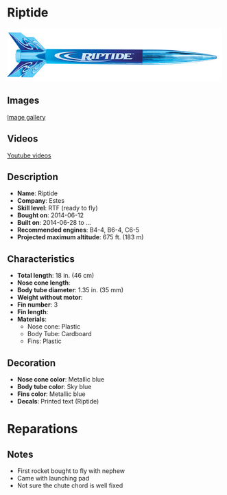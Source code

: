 # Riptide
![Estes Riptide](../images/fusees/estes-riptide.jpg)

## Images

[Image gallery](http://www.rocketryforum.com/album.php?albumid=588)

## Videos

[Youtube videos](https://www.youtube.com/user/maroonedmorlock/videos)

## Description

- **Name**: Riptide
- **Company**: Estes
- **Skill level**: RTF (ready to fly)
- **Bought on**: 2014-06-12
- **Built on**: 2014-06-28 to ...
- **Recommended engines**: B4-4, B6-4, C6-5
- **Projected maximum altitude**: 675 ft. (183 m)

## Characteristics

- **Total length**: 18 in. (46 cm)
- **Nose cone length**: 
- **Body tube diameter**: 1.35 in. (35 mm)
- **Weight without motor**: 
- **Fin number**: 3
- **Fin length**: 
- **Materials**:
  - Nose cone: Plastic
  - Body Tube: Cardboard
  - Fins: Plastic

## Decoration

- **Nose cone color**: Metallic blue
- **Body tube color**: Sky blue
- **Fins color**: Metallic blue
- **Decals**: Printed text (Riptide)

# Reparations

## Notes

- First rocket bought to fly with nephew
- Came with launching pad
- Not sure the chute chord is well fixed

